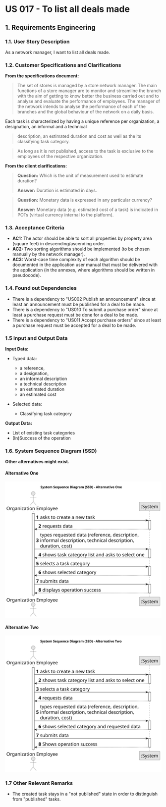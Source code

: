 # US 017 - To list all deals made

## 1. Requirements Engineering

### 1.1. User Story Description

As a network manager, I want to list all deals made.

### 1.2. Customer Specifications and Clarifications

**From the specifications document:**

> The set of stores is managed by a store network
manager. The main functions of a store manager are to monitor and streamline the branch with the
aim of getting to know better the business carried out and to analyse and evaluate the performance
of employees.
The manager of the network intends to analyse the performance of each of the branches and the
global behaviour of the network on a daily basis.
> 
Each task is characterized by having a unique reference per organization, a designation, an informal and a technical
> description, an estimated duration and cost as well as the its classifying task category.


> As long as it is not published, access to the task is exclusive to the employees of the respective organization.



**From the client clarifications:**

> **Question:** Which is the unit of measurement used to estimate duration?
>
> **Answer:** Duration is estimated in days.


> **Question:** Monetary data is expressed in any particular currency?
>
> **Answer:** Monetary data (e.g. estimated cost of a task) is indicated in POTs (virtual currency internal to the
> platform).

### 1.3. Acceptance Criteria

* **AC1:** The actor should be able to sort all properties by property area (square feet) in descending/ascending order.
* **AC2:** Two sorting algorithms should be implemented (to be chosen manually by the network manager).
* **AC3:** Worst-case time complexity of each algorithm should be documented in the
  application user manual that must be delivered with the application (in the annexes, where algorithms should be
  written in pseudocode).

### 1.4. Found out Dependencies

* There is a dependency to "US002 Publish an announcement" since at least an announcement must be published for a deal
  to be made.
* There is a dependency to "US010 To submit a purchase order" since at least a purchase request must be done for a deal
  to be made.
* There is a dependency to "US011 Accept purchase orders" since at least a purchase request must be accepted for a deal
  to be made.

### 1.5 Input and Output Data

**Input Data:**

* Typed data:
    * a reference,
    * a designation,
    * an informal description
    * a technical description
    * an estimated duration
    * an estimated cost

* Selected data:
    * Classifying task category

**Output Data:**

* List of existing task categories
* (In)Success of the operation

### 1.6. System Sequence Diagram (SSD)

**Other alternatives might exist.**

#### Alternative One

![System Sequence Diagram - Alternative One](svg/us006-system-sequence-diagram-alternative-one.svg)

#### Alternative Two

![System Sequence Diagram - Alternative Two](svg/us006-system-sequence-diagram-alternative-two.svg)

### 1.7 Other Relevant Remarks

* The created task stays in a "not published" state in order to distinguish from "published" tasks.